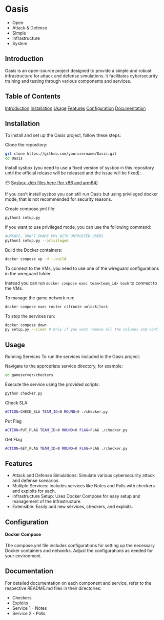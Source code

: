 # Oasis

- Open
- Attack & Defense
- Simple
- Infrastructure
- System

## Introduction
Oasis is an open-source project designed to provide a simple and robust infrastructure for attack and defense simulations. It facilitates cybersecurity training and testing through various components and services.

## Table of Contents
[Introduction](#introduction)
[Installation](#installation)
[Usage](#usage)
[Features](#features)
[Configuration](#configuration)
[Documentation](#documentation)


## Installation
To install and set up the Oasis project, follow these steps:

Clone the repository:

```bash
git clone https://github.com/yourusername/Oasis.git
cd Oasis
```

Install sysbox (you need to use a fixed version of sysbox in this repository until the official release will be released and the issue will be fixed):

📦 [Sysbox .deb files here (for x86 and arm64)](sysbox-fix)

If you can't install sysbox you can still run Oasis but using privileged docker mode, that is not recommended for security reasons.

Create compose.yml file:

```bash
python3 setup.py
```

if you want to use privileged mode, you can use the following command:

```bash
#UNSAFE, DON'T SHARE VMs WITH UNTRUSTED USERS
python3 setup.py --privileged
```

Build the Docker containers:

```bash
docker compose up -d --build
```

To connect to the VMs, you need to use one of the wireguard configurations in the wireguard folder.

Instead you can run `docker compose exec team<team_id> bash` to connect to the VMs.

To manage the game network run:

```bash 
docker compose exec router ctfroute unlock|lock
```

To stop the services run:

```bash
docker compose down
py setup.py --clean # Only if you want remove all the volumes and configs
```

## Usage
Running Services
To run the services included in the Oasis project:

Navigate to the appropriate service directory, for example:

```bash
cd gameserver/checkers
```

Execute the service using the provided scripts:

```bash
python checker.py
```

Check SLA
```bash
ACTION=CHECK_SLA TEAM_ID=0 ROUND=0 ./checker.py
```
Put Flag
```bash
ACTION=PUT_FLAG TEAM_ID=0 ROUND=0 FLAG=FLAG ./checker.py
```

Get Flag
```bash
ACTION=GET_FLAG TEAM_ID=0 ROUND=0 FLAG=FLAG ./checker.py
```

## Features
- Attack and Defense Simulations: Simulate various cybersecurity attack and defense scenarios.
- Multiple Services: Includes services like Notes and Polls with checkers and exploits for each.
- Infrastructure Setup: Uses Docker Compose for easy setup and management of the infrastructure.
- Extensible: Easily add new services, checkers, and exploits.


## Configuration
#### Docker Compose
The compose.yml file includes configurations for setting up the necessary Docker containers and networks. Adjust the configurations as needed for your environment.


## Documentation
For detailed documentation on each component and service, refer to the respective README.md files in their directories:

- Checkers
- Exploits
- Service 1 - Notes
- Service 2 - Polls
